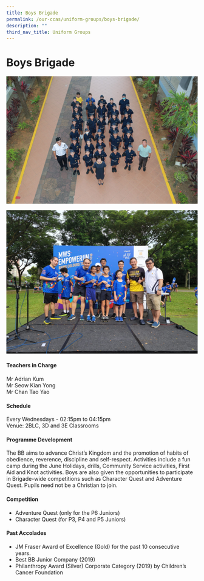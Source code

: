 ```yaml
---
title: Boys Brigade
permalink: /our-ccas/uniform-groups/boys-brigade/
description: ""
third_nav_title: Uniform Groups
---
```

# **Boys Brigade**

![](/images/boys%20brigade%202.JPG)

![](/images/boys%20brigade.jpg)

#### **Teachers in Charge**

Mr Adrian Kum <br> Mr Seow Kian Yong <br> Mr Chan Tao Yao

#### **Schedule**

Every Wednesdays - 02:15pm to 04:15pm <br>
Venue: 2BLC, 3D and 3E Classrooms

#### **Programme Development**

The BB aims to advance Christ’s Kingdom and the promotion of habits of obedience, reverence, discipline and self-respect. Activities include a fun camp during the June Holidays, drills, Community Service activities, First Aid and Knot activities. Boys are also given the opportunities to participate in Brigade-wide competitions such as Character Quest and Adventure Quest. Pupils need not be a Christian to join.

#### **Competition**

* Adventure Quest (only for the P6 Juniors)&nbsp;
* Character Quest (for P3, P4 and P5 Juniors)

#### **Past Accolades**

* JM Fraser Award of Excellence (Gold) for the past 10 consecutive years.&nbsp;
* Best BB Junior Company (2019)&nbsp;
* Philanthropy Award (Silver) Corporate Category (2019) by Children’s Cancer Foundation
